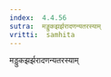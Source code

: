 ```yaml
---
index:  4.4.56
sutra:  मड्डुकझर्झरादणन्यतरस्याम्
vritti:  samhita 
---
```


मड्डुकझर्झरादणन्यतरस्याम्

